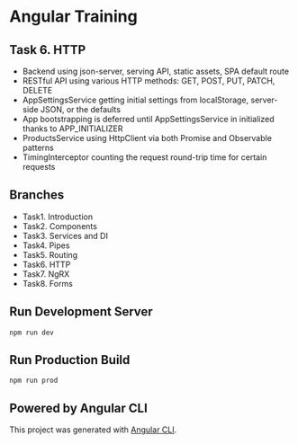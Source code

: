 # Angular Training

## Task 6. HTTP
- Backend using json-server, serving API, static assets, SPA default route
- RESTful API using various HTTP methods: GET, POST, PUT, PATCH, DELETE
- AppSettingsService getting initial settings from localStorage, server-side JSON, or the defaults
- App bootstrapping is deferred until AppSettingsService in initialized thanks to APP_INITIALIZER
- ProductsService using HttpClient via both Promise and Observable patterns
- TimingInterceptor counting the request round-trip time for certain requests

## Branches
 - Task1. Introduction
 - Task2. Components
 - Task3. Services and DI
 - Task4. Pipes
 - Task5. Routing
 - Task6. HTTP
 - Task7. NgRX
 - Task8. Forms

## Run Development Server
```
npm run dev
```

## Run Production Build
```
npm run prod
```

## Powered by Angular CLI
This project was generated with [Angular CLI](https://github.com/angular/angular-cli).
